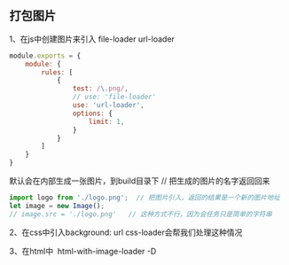 ## 打包图片
1、在js中创建图片来引入
file-loader   url-loader
```javascript
module.exports = {
    module: {
        rules: [
            {
                test: /\.png/,
                // use: 'file-loader'
                use: 'url-loader',
                options: {
                    limit: 1,
                }
            }
        ]
    }
}
```
默认会在内部生成一张图片，到build目录下
// 把生成的图片的名字返回回来
```javascript
import logo from './logo.png';  // 把图片引入，返回的结果是一个新的图片地址
let image = new Image();
// image.src = './logo.png'   // 这种方式不行，因为会任务只是简单的字符串
```

2、在css中引入background: url
css-loader会帮我们处理这种情况

3、在html中 <img src='' alt="" />
html-with-image-loader -D
